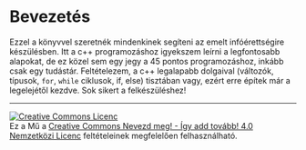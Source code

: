 # Bevezetés

Ezzel a könyvvel szeretnék mindenkinek segíteni az emelt infóérettségire készülésben. Itt a c++ programozáshoz igyekszem leírni a legfontosabb alapokat, de ez közel sem egy jegy a 45 pontos programozáshoz, inkább csak egy tudástár. Feltételezem, a c++ legalapabb dolgaival (változók, típusok, `for`, `while` ciklusok, if, else) tisztában vagy, ezért erre építek már a legelejétől kezdve. Sok sikert a felkészüléshez!

---

<a rel="license" href="http://creativecommons.org/licenses/by-sa/4.0/"><img alt="Creative Commons Licenc" style="border-width:0" src="https://i.creativecommons.org/l/by-sa/4.0/88x31.png" /></a><br />Ez a Mű a <a rel="license" href="http://creativecommons.org/licenses/by-sa/4.0/">Creative Commons Nevezd meg! - Így add tovább! 4.0 Nemzetközi Licenc</a> feltételeinek megfelelően felhasználható.